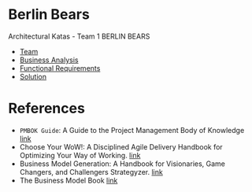 # Berlin Bears
Architectural Katas -  Team 1 BERLIN BEARS

- [Team](Team.md)
- [Business Analysis](BusinessAnalysis.md)
- [Functional Requirements](FunctionalRequirements.md)
- [Solution](Solution.md) 

# References
- `PMBOK Guide`: A Guide to the Project Management Body of Knowledge [link](https://www.amazon.de/-/en/Project-Management-Institute/dp/1628251840)
- Choose Your WoW!: A Disciplined Agile Delivery Handbook for Optimizing Your Way of Working. [link](https://www.amazon.de/-/en/Scott-Ambler/dp/1790447844) 
- Business Model Generation: A Handbook for Visionaries, Game Changers, and Challengers Strategyzer. [link](https://www.amazon.de/-/en/Alexander-Osterwalder/dp/0470876417)
- The Business Model Book [link](https://www.amazon.com/Business-Model-Book-Design-business/dp/1292135700)

  
